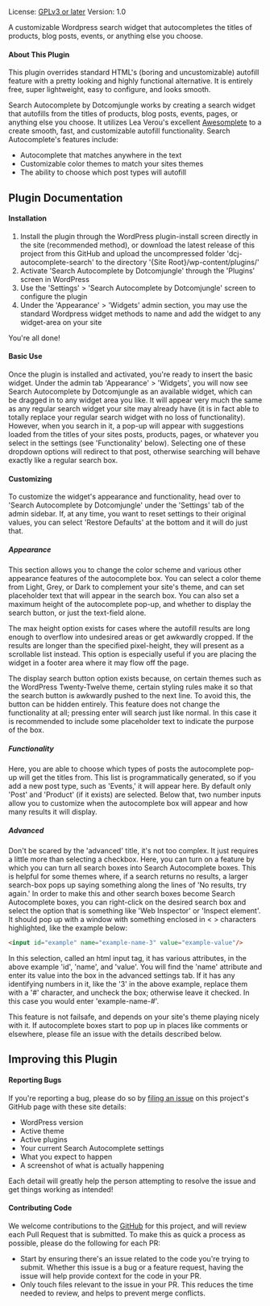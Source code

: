 License: [GPLv3 or later](https://www.gnu.org/licenses/gpl-3.0.html)
Version: 1.0

A customizable Wordpress search widget that autocompletes the titles of products, blog posts, 
events, or anything else you choose.


#### About This Plugin
This plugin overrides standard HTML's (boring and uncustomizable) autofill feature with a
pretty looking and highly functional alternative. It is entirely free, super lightweight,
easy to configure, and looks smooth. 

Search Autocomplete by Dotcomjungle works by creating a search widget that autofills from 
the titles of products, blog posts, events, pages, or anything else you choose. It 
utilizes Lea Verou's excellent [Awesomplete](https://leaverou.github.io/awesomplete/)
to a create smooth, fast, and customizable autofill functionality. Search Autocomplete's 
features include:
* Autocomplete that matches anywhere in the text
* Customizable color themes to match your sites themes
* The ability to choose which post types will autofill

## Plugin Documentation

#### Installation
1. Install the plugin through the WordPress plugin-install screen directly in the site (recommended 
method), or download the latest release of this project from this GitHub and upload the 
uncompressed folder 'dcj-autocomplete-search' to the directory '{Site Root}/wp-content/plugins/'
2. Activate 'Search Autocomplete by Dotcomjungle' through the 'Plugins' screen in WordPress
3. Use the 'Settings' > 'Search Autocomplete by Dotcomjungle' screen to configure the plugin
4. Under the 'Appearance' > 'Widgets' admin section, you may use the standard Wordpress widget methods
to name and add the widget to any widget-area on your site

You're all done!

#### Basic Use
Once the plugin is installed and activated, you're ready to insert the basic widget. Under the admin
tab 'Appearance' > 'Widgets', you will now see Search Autocomplete by Dotcomjungle
as an available widget, which can be dragged in to any widget area you like. It will
appear very much the same as any regular search widget your site may already have (it is
in fact able to totally replace your regular search widget with no loss of functionality).
However, when you search in it, a pop-up will appear with suggestions loaded 
from the titles of your sites posts, products, pages, or whatever you select in the settings (see 
'Functionality' below). Selecting one of these dropdown options will redirect to that post, 
otherwise searching will behave exactly like a regular search box.

#### Customizing
To customize the widget's appearance and functionality, head over to 'Search Autocomplete 
by Dotcomjungle' under the 'Settings' tab of the admin sidebar. If, at any time, you want to reset
settings to their original values, you can select 'Restore Defaults' at the bottom and
it will do just that.

##### Appearance
This section allows you to change the color scheme and various other appearance features
of the autocomplete box. You can select a color theme from Light, Grey, or Dark to complement
your site's theme, and can set placeholder text that will appear in the search box.
You can also set a maximum height of the autocomplete pop-up, and whether to display
the search button, or just the text-field alone. 

The max height option exists for cases
where the autofill results are long enough to overflow into undesired areas or get awkwardly
cropped. If the results are longer than the specified pixel-height, they will present as
a scrollable list instead. This option is especially useful if you are placing the 
widget in a footer area where it may flow off the page.

The display search button option exists because, on certain themes 
such as the WordPress Twenty-Twelve theme, certain styling rules make it so that the search 
button is awkwardly pushed to the next line. To avoid this, the button can be hidden entirely. 
This feature does not change the functionality at all; pressing enter will search just 
like normal. In this case it is recommended to include some placeholder text to indicate 
the purpose of the box.

##### Functionality
Here, you are able to choose which types of posts the autocomplete pop-up will get the
titles from. This list is programmatically generated, so if you add a new post type, such 
as 'Events,' it will appear here. By default only 'Post' and 'Product' (if it exists) are
selected. Below that, two number inputs allow you to customize when the autocomplete box
will appear and how many results it will display.

##### Advanced
Don't be scared by the 'advanced' title, it's not too complex. It just requires a little
more than selecting a checkbox. Here, you can turn on a feature by which you can turn
all search boxes into Search Autocomplete boxes. This is helpful for some
themes where, if a search returns no results, a larger search-box pops up saying something
along the lines of 'No results, try again.' In order to make this and other search boxes
become Search Autocomplete boxes, you can right-click on the desired search box and select the option 
that is something like 'Web Inspector' or 'Inspect element'. It should pop up with a 
window with something enclosed in < > characters highlighted, like the example below:
```html
<input id="example" name="example-name-3" value="example-value"/>
```
In this selection, called an html input tag, it has various attributes,
in the above example 'id', 'name', and 'value'. You will find the 'name' attribute
and enter its value into the box in the advanced settings tab. If it has any identifying
numbers in it, like the '3' in the above example, replace them with a '#' character, and 
uncheck the box; otherwise leave it checked. In this case you would enter 'example-name-#'.

This feature is not failsafe, and depends on your site's theme playing nicely with it. If
autocomplete boxes start to pop up in places like comments or elsewhere, please file an issue 
with the details described below.

## Improving this Plugin

#### Reporting Bugs
If you're reporting a bug, please do so by 
[filing an issue](https://github.com/dotcomjungle/search-autocomplete-by-dotcomjungle/issues) 
on this project's GitHub page with these site details:
* WordPress version
* Active theme
* Active plugins
* Your current Search Autocomplete settings
* What you expect to happen
* A screenshot of what is actually happening

Each detail will greatly help the person attempting to resolve the issue and get things 
working as intended!

#### Contributing Code
We welcome contributions to the [GitHub](https://github.com/dotcomjungle/search-autocomplete-by-dotcomjungle)
for this project, and will review each Pull Request that is submitted. To make this
as quick a process as possible, please do the following for each PR:
* Start by ensuring there's an issue related to the code you're trying to submit. Whether 
this issue is a bug or a feature request, having the issue will help provide context for the code in your PR.
* Only touch files relevant to the issue in your PR. This reduces the time needed to review,
 and helps to prevent merge conflicts.
 
 